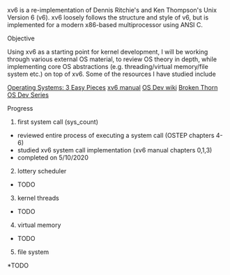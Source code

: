 xv6 is a re-implementation of Dennis Ritchie's and Ken Thompson's Unix
Version 6 (v6).  xv6 loosely follows the structure and style of v6,
but is implemented for a modern x86-based multiprocessor using ANSI C.

Objective

Using xv6 as a starting point for kernel development, I will be working
through various external OS material, to review OS theory in depth, while
implementing core OS abstractions (e.g. threading/virtual memory/file system
etc.) on top of xv6. Some of the resources I have studied include

[Operating Systems: 3 Easy Pieces](http://pages.cs.wisc.edu/~remzi/OSTEP/)
[xv6 manual](https://pdos.csail.mit.edu/6.828/2014/xv6/book-rev8.pdf)
[OS Dev wiki](https://wiki.osdev.org/Expanded_Main_Page)
[Broken Thorn OS Dev Series](http://www.brokenthorn.com/Resources/OSDevIndex.html)

Progress

1. first system call (sys_count)

* reviewed entire process of executing a system call (OSTEP chapters 4-6)
* studied xv6 system call implementation (xv6 manual chapters 0,1,3)
* completed on 5/10/2020

2. lottery scheduler

* TODO

3. kernel threads

* TODO

4. virtual memory

* TODO

5. file system

*TODO

